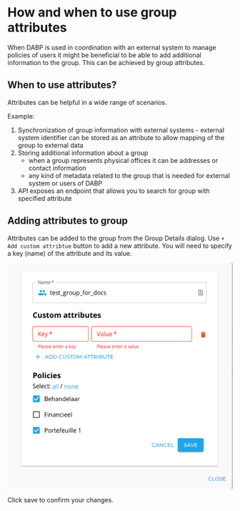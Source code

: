 # How and when to use group attributes
When DABP is used in coordination with an external system to manage policies of users it might be beneficial to be able to add additional information to the group.
This can be achieved by group attributes.

## When to use attributes?
Attributes can be helpful in a wide range of scenarios.

Example:

1. Synchronization of group information with external systems - external system identifier can be stored as an attribute to allow mapping of the group to external data
2. Storing additional information about a group
    * when a group represents physical offices it can be addresses or contact information
    * any kind of metadata related to the group that is needed for external system or users of DABP
3. API exposes an endpoint that allows you to search for group with specified attribute

## Adding attributes to group
Attributes can be added to the group from the Group Details dialog.
Use `+ Add custom attribtue` button to add a new attribute. You will need to specify a key (name) of the attribute and its value.

![edit group attributes](../img/group-attributes.png)

Click save to confirm your changes.
